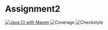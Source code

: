 # Assignment2

[![Java CI with Maven](https://github.com/FrancescoCeccato2001639/Assignment2/actions/workflows/main.yml/badge.svg)](https://github.com/FrancescoCeccato2001639/Assignment2/actions/workflows/main.yml)
![Coverage](.github/badges/jacoco.svg)
![Checkstyle](.github/badges/checkstyle-result.svg)

